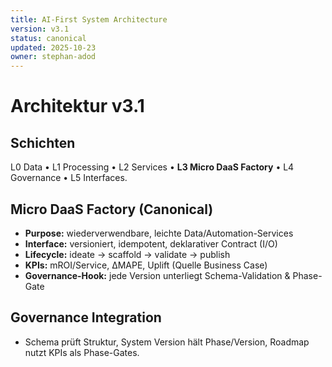 ```yaml
---
title: AI-First System Architecture
version: v3.1
status: canonical
updated: 2025-10-23
owner: stephan-adod
---
```


# Architektur v3.1

## Schichten
L0 Data • L1 Processing • L2 Services • **L3 Micro DaaS Factory** • L4 Governance • L5 Interfaces.

## Micro DaaS Factory (Canonical)
- **Purpose:** wiederverwendbare, leichte Data/Automation-Services
- **Interface:** versioniert, idempotent, deklarativer Contract (I/O)
- **Lifecycle:** ideate → scaffold → validate → publish
- **KPIs:** mROI/Service, ΔMAPE, Uplift (Quelle Business Case)
- **Governance-Hook:** jede Version unterliegt Schema-Validation & Phase-Gate

## Governance Integration
- Schema prüft Struktur, System Version hält Phase/Version, Roadmap nutzt KPIs als Phase-Gates.
